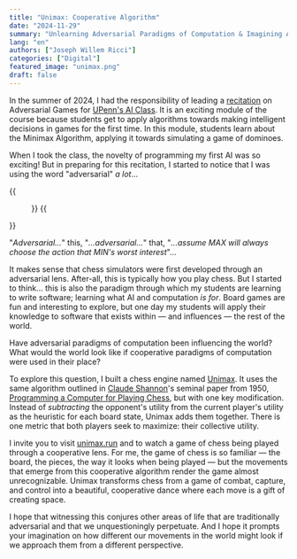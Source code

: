 ```yaml
---
title: "Unimax: Cooperative Algorithm"
date: "2024-11-29"
summary: "Unlearning Adversarial Paradigms of Computation & Imagining Alternatives"
lang: "en"
authors: ["Joseph Willem Ricci"]
categories: ["Digital"]
featured_image: "unimax.png"
draft: false
---
```


In the summer of 2024, I had the responsibility of leading a [recitation](https://youtu.be/KND_0edZ4WA) on Adversarial Games for [UPenn's AI Class](https://artificial-intelligence-class.org/). It is an exciting module of the course because  students get to apply algorithms towards making intelligent decisions in games for the first time. In this module, students learn about the Minimax Algorithm, applying it towards simulating a game of dominoes.

When I took the class, the novelty of programming my first AI was so exciting! But in preparing for this recitation, I started to notice that I was using the word "adversarial" *a lot*...

{{<figure src="unimax.png"
caption="Screenshot of the unimax chess engine.">}}
{{</figure>}}

"*Adversarial...*" this, "*...adversarial...*" that, "*...assume MAX will always choose the action that MIN's worst interest*"...

It makes sense that chess simulators were first developed through an adversarial lens. After-all, this is typically how you play chess. But I started to think... this is also the paradigm through which my students are learning to write software; learning what AI and computation *is for*. Board games are fun and interesting to explore, but one day my students will apply their knowledge to software that exists within — and influences — the rest of the world.

Have adversarial paradigms of computation been influencing the world? What would the world look like if cooperative paradigms of computation were used in their place?

To explore this question, I built a chess engine named [Unimax](https://unimax.run). It uses the same algorithm outlined in [Claude Shannon](https://www.juggle.org/claude-shannon-mathematician-engineer-genius-juggler/)'s seminal paper from 1950, [Programming a Computer for Playing Chess](https://vision.unipv.it/IA1/ProgrammingaComputerforPlayingChess.pdf), but with one key modification. Instead of *subtracting* the opponent's utility from the current player's utility as the heuristic for each board state, Unimax adds them together. There is one metric that both players seek to maximize: their collective utility.

I invite you to visit [unimax.run](https://unimax.run) and to watch a game of chess being played through a cooperative lens. For me, the game of chess is so familiar — the board, the pieces, the way it looks when being played — but the movements that emerge from this cooperative algorithm render the game almost unrecognizable. Unimax transforms chess from a game of combat, capture, and control into a beautiful, cooperative dance where each move is a gift of creating space.

I hope that witnessing this conjures other areas of life that are traditionally adversarial and that we unquestioningly perpetuate. And I hope it prompts your imagination on how different our movements in the world might look if we approach them from a different perspective. 